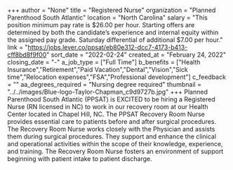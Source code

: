 +++
author = "None"
title = "Registered Nurse"
organization = "Planned Parenthood South Atlantic"
location = "North Carolina"
salary = "This position minimum pay rate is $26.00 per hour. Starting offers are determined by both the candidate’s experience and internal equity within the assigned pay grade.   Saturday differential of additional $7.00 per hour."
link = "https://jobs.lever.co/ppsat/eb80e312-dcc7-4173-b413-cff8bd8f9f00"
sort_date = "2022-02-24"
created_at = "February 24, 2022"
closing_date = "-"
a_job_type = ["Full Time"]
b_benefits = ["Health Insurance","Retirement","Paid Vacation","Dental","Vision","Sick time","Relocation expenses","FSA","Professional development"]
c_feedback = ""
aa_degrees_required = "Nursing degree required"
thumbnail = "../../images/Blue-logo-Taylor-Chapman_c9d9727b.jpg"
+++
Planned Parenthood South Atlantic (PPSAT) is EXCITED to be hiring a Registered Nurse (RN licensed in NC) to work in our recovery room at our Health Center located in Chapel Hill, NC. The PPSAT Recovery Room Nurse provides essential care to patients before and after surgical procedures. The Recovery Room Nurse works closely with the Physician and assists them during surgical procedures. They support and enhance the clinical and operational activities within the scope of their knowledge, experience, and training. The Recovery Room Nurse fosters an environment of support beginning with patient intake to patient discharge.  